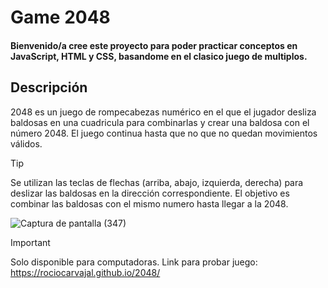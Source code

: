 # Game 2048

#### Bienvenido/a cree este proyecto para poder practicar conceptos en JavaScript, HTML y CSS, basandome en el clasico juego de multiplos.

## Descripción

2048 es un juego de rompecabezas numérico en el que el jugador desliza baldosas en una cuadricula para combinarlas y crear una baldosa con el número 2048. El juego continua hasta que no que no quedan movimientos válidos.

> [!TIP]
> Se utilizan las teclas de flechas (arriba, abajo, izquierda, derecha) para deslizar las baldosas en la dirección correspondiente. El objetivo es combinar las baldosas con el mismo numero hasta llegar a la 2048.

![Captura de pantalla (347)](https://github.com/rociocarvajal/2048/assets/136781946/2631c04b-0311-468c-b4b1-67f4f965a23c)


> [!IMPORTANT]
> Solo disponible para computadoras.
> Link para probar juego: https://rociocarvajal.github.io/2048/
